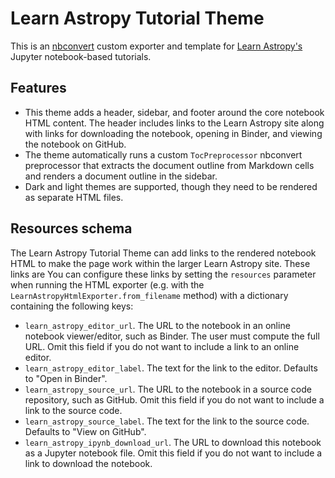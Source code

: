 # Learn Astropy Tutorial Theme

This is an [nbconvert](https://nbconvert.readthedocs.io/) custom exporter and template for [Learn Astropy's](https://learn.astropy.org) Jupyter notebook-based tutorials.

## Features

- This theme adds a header, sidebar, and footer around the core notebook HTML content. The header includes links to the Learn Astropy site along with links for downloading the notebook, opening in Binder, and viewing the notebook on GitHub.
- The theme automatically runs a custom `TocPreprocessor` nbconvert preprocessor that extracts the document outline from Markdown cells and renders a document outline in the sidebar.
- Dark and light themes are supported, though they need to be rendered as separate HTML files.

## Resources schema

The Learn Astropy Tutorial Theme can add links to the rendered notebook HTML to make the page work within the larger Learn Astropy site.
These links are
You can configure these links by setting the `resources` parameter when running the HTML exporter (e.g. with the `LearnAstropyHtmlExporter.from_filename` method) with a dictionary containing the following keys:

- `learn_astropy_editor_url`. The URL to the notebook in an online notebook viewer/editor, such as Binder. The user must compute the full URL. Omit this field if you do not want to include a link to an online editor.
- `learn_astropy_editor_label`. The text for the link to the editor. Defaults to "Open in Binder".
- `learn_astropy_source_url`. The URL to the notebook in a source code repository, such as GitHub. Omit this field if you do not want to include a link to the source code.
- `learn_astropy_source_label`. The text for the link to the source code. Defaults to "View on GitHub".
- `learn_astropy_ipynb_download_url`. The URL to download this notebook as a Jupyter notebook file. Omit this field if you do not want to include a link to download the notebook.
